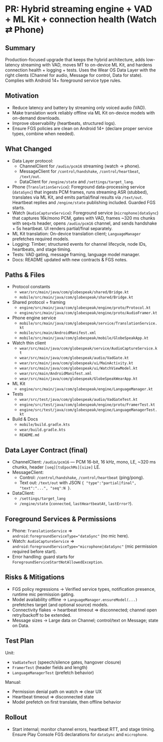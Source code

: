 # PR: Hybrid streaming engine + VAD + ML Kit + connection health (Watch ⇄ Phone)

## Summary

Production-focused upgrade that keeps the hybrid architecture, adds low-latency streaming with VAD, moves MT to on-device ML Kit, and hardens connection health + logging + tests. Uses the Wear OS Data Layer with the right clients (Channel for audio, Message for control, Data for state). Complies with Android 14+ foreground service type rules.

## Motivation

- Reduce latency and battery by streaming only voiced audio (VAD).
- Make translation work reliably offline via ML Kit on-device models with on-demand downloads.
- Improve observability (heartbeats, structured logs).
- Ensure FGS policies are clean on Android 14+ (declare proper service types, combine when needed).

## What Changed

- Data Layer protocol:
  - ChannelClient for `/audio/pcm16` streaming (watch → phone).
  - MessageClient for `/control/handshake`, `/control/heartbeat`, `/text/out`.
  - DataClient for `/engine/state` and `/settings/target_lang`.
- Phone (`TranslationService`): Foreground data-processing service (`dataSync`) that ingests PCM frames, runs streaming ASR (stubbed), translates via ML Kit, and emits partial/final results via `/text/out`. Heartbeat replies and `/engine/state` publishing included. Guarded FGS starts.
- Watch (`AudioCaptureService`): Foreground service (`microphone|dataSync`) that captures 16k/mono PCM, gates with VAD, frames ~320 ms chunks with seq+ts header, opens `/audio/pcm16` channel, and sends handshake + 5s heartbeat. UI renders partial/final separately.
- ML Kit translation: On-device translation client; `LanguageManager` prefetches required models.
- Logging: Timber; structured events for channel lifecycle, node IDs, heartbeats, and stage timing.
- Tests: VAD gating, message framing, language model manager.
- Docs: README updated with new contracts & FGS notes.

## Paths & Files

- Protocol constants
  - `wear/src/main/java/com/globespeak/shared/Bridge.kt`
  - `mobile/src/main/java/com/globespeak/shared/Bridge.kt`
- Shared protocol + framing
  - `engine/src/main/java/com/globespeak/engine/proto/Protocol.kt`
  - `engine/src/main/java/com/globespeak/engine/proto/AudioFramer.kt`
- Phone engine service
  - `mobile/src/main/java/com/globespeak/service/TranslationService.kt`
  - `mobile/src/main/AndroidManifest.xml`
  - `mobile/src/main/java/com/globespeak/mobile/GlobeSpeakApp.kt`
- Watch thin client
  - `wear/src/main/java/com/globespeak/service/AudioCaptureService.kt`
  - `wear/src/main/java/com/globespeak/audio/VadGate.kt`
  - `wear/src/main/java/com/globespeak/ui/MainActivity.kt`
  - `wear/src/main/java/com/globespeak/ui/WatchViewModel.kt`
  - `wear/src/main/AndroidManifest.xml`
  - `wear/src/main/java/com/globespeak/GlobeSpeakWearApp.kt`
- ML Kit
  - `engine/src/main/java/com/globespeak/engine/LanguageManager.kt`
- Tests
  - `wear/src/test/java/com/globespeak/audio/VadGateTest.kt`
  - `engine/src/test/java/com/globespeak/engine/proto/FramerTest.kt`
  - `engine/src/test/java/com/globespeak/engine/LanguageManagerTest.kt`
- Build & Docs
  - `mobile/build.gradle.kts`
  - `wear/build.gradle.kts`
  - `README.md`

## Data Layer Contract (final)

- ChannelClient: `/audio/pcm16` — PCM 16-bit, 16 kHz, mono, LE, ~320 ms chunks, header `[seq][tsEpochMs][size]` LE.
- MessageClient:
  - Control: `/control/handshake`, `/control/heartbeat` (ping/pong).
  - Text out: `/text/out` with JSON `{ "type":"partial|final", "text":"...", "seq":N }`.
- DataClient:
  - `/settings/target_lang`
  - `/engine/state` (`connected`, `lastHeartbeatAt`, `lastError?`).

## Foreground Services & Permissions

- Phone: `TranslationService` ⇒ `android:foregroundServiceType="dataSync"` (no mic here).
- Watch: `AudioCaptureService` ⇒ `android:foregroundServiceType="microphone|dataSync"` (mic permission required before start).
- Error handling: guard starts for `ForegroundServiceStartNotAllowedException`.

## Risks & Mitigations

- FGS policy regressions → Verified service types, notification presence, runtime mic permission gating.
- Model availability offline → `LanguageManager.ensureModel(...)` prefetches target (and optional source) models.
- Connectivity flakes → heartbeat timeout ⇒ disconnected; channel open retry/backoff to be extended.
- Message sizes → Large data on Channel; control/text on Message; state on Data.

## Test Plan

Unit:
- `VadGateTest` (speech/silence gates, hangover closure)
- `FramerTest` (header fields and length)
- `LanguageManagerTest` (prefetch behavior)

Manual:
- Permission denial path on watch ⇒ clear UX
- Heartbeat timeout ⇒ disconnected state
- Model prefetch on first translate, then offline behavior

## Rollout

- Start internal; monitor channel errors, heartbeat RTT, and stage timing. Ensure Play Console FGS declarations for `dataSync` and `microphone`.

